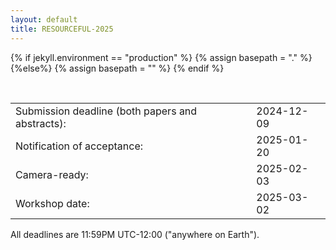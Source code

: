 ```yaml
---
layout: default
title: RESOURCEFUL-2025
---
```

{% if jekyll.environment  == "production" %}
        {% assign basepath = "." %}
        {%else%}
        {% assign basepath = "" %}
        {% endif %}

<br>

<table class="dates" width="100%" style="border-collapse: collapse; width: 100%;">
    <tr> 
        <td style="border: none;">Submission deadline (both papers and abstracts):</td> 
        <td style="border: none;">2024-12-09</td> 
    </tr> 
    <tr> 
        <td style="border: none;">Notification of acceptance:</td> 
        <td style="border: none;">2025-01-20</td> 
    </tr> 
    <tr> 
        <td style="border: none;">Camera-ready:</td> 
        <td style="border: none;">2025-02-03</td> 
    </tr> 
    <tr> 
        <td style="border: none;">Workshop date:</td> 
        <td style="border: none;">2025-03-02</td> 
    </tr> 
</table>     

All deadlines are 11:59PM UTC-12:00 ("anywhere on Earth").
